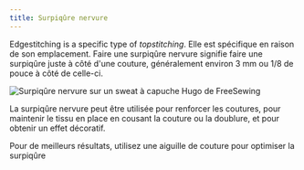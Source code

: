```yaml
---
title: Surpiqûre nervure
---
```


Edgestitching is a specific type of _topstitching_. Elle est spécifique en raison de son emplacement. Faire une surpiqûre nervure signifie faire une surpiqûre juste à côté d'une couture, généralement environ 3 mm ou 1/8 de pouce à côté de celle-ci.

![Surpiqûre nervure sur un sweat à capuche Hugo de FreeSewing](edgestitching.jpg)

La surpiqûre nervure peut être utilisée pour renforcer les coutures, pour maintenir le tissu en place en cousant la couture ou la doublure, et pour obtenir un effet décoratif.

<Tip>

Pour de meilleurs résultats, utilisez une aiguille de couture pour optimiser la surpiqûre

</Tip>
